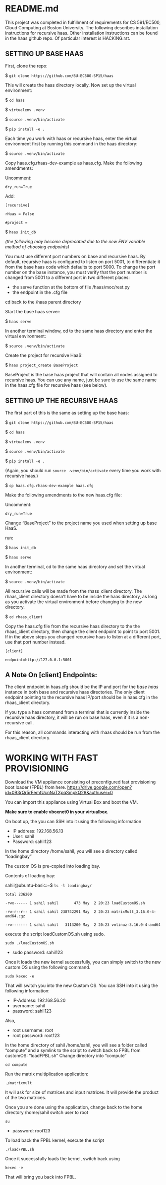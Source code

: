 README.md
=========

This project was completed in fulfillment of requirements for CS 591/EC500, Cloud Computing at Boston University.  The following describes installation instructions for recursive haas.  Other installation instructions can be found in the haas github repo.  Of particular interest is HACKING.rst.


SETTING UP BASE HAAS
--------------------  

First, clone the repo:

$ `git clone https://github.com/BU-EC500-SP15/haas`

This will create the haas directory locally.  Now set up the virtual environment:

$ `cd haas`


$ `virtualenv .venv` 

$ `source .venv/bin/activate` 

$ `pip install -e .`

Each time you work with haas or recursive haas, enter the virtual environment first by running this command in the haas directory:

$ `source .venv/bin/activate` 

Copy haas.cfg.rhaas-dev-example as haas.cfg.  Make the following amendments:

Uncomment:

`dry_run=True`

Add:

`[recursive]`

`rHaas = False`

`#project =` 

$ `haas init_db`

*(the following may become deprecated due to the new ENV variable method of choosing endpoints)*

You must use different port numbers on base and recursive haas. By default, recursive haas is configured to listen on port 5001, to differentiate it from the base haas code which defaults to port 5000.  To change the port number on the base instance, you must verify that the port number is changed from 5001 to a different port in two different places:
* the serve function at the bottom of file /haas/moc/rest.py
* the endpoint in the .cfg file


cd back to the /haas parent directory

Start the base haas server:

$ `haas serve`

In another terminal window, cd to the same haas directory and enter the virtual environment:

$ `source .venv/bin/activate`

Create the project for recursive HaaS:

$ `haas project_create BaseProject`

BaseProject is the base haas project that will contain all nodes assigned to recursive haas.  You can use any name, just be sure to use the same name in the haas.cfg file for recursive haas (see below).



SETTING UP THE RECURSIVE HAAS
-----------------------------

The first part of this is the same as setting up the base haas:

$ `git clone https://github.com/BU-EC500-SP15/haas`

$ `cd haas`


$ `virtualenv .venv`

$ `source .venv/bin/activate`

$ `pip install -e .`


(Again, you should run `source .venv/bin/activate` every time you work with recursive haas.)

$ `cp haas.cfg.rhaas-dev-example haas.cfg`


Make the following amendments to the new haas.cfg file:

Uncomment:

`dry_run=True`

Change “BaseProject” to the project name you used when setting up base HaaS.

run:

$ `haas init_db`

$ `haas serve`

In another terminal, cd to the same haas directory and set the virtual environment:

$ `source .venv/bin/activate`

All recursive calls will be made from the rhass_client directory.  The rhaas_client directory doesn’t have to be inside the haas directory, as long as you activate the virtual environment before changing to the new directory.

$ `cd rhaas_client`

Copy the haas.cfg file from the recursive haas directory to the the rhaas_client directory, then change the client endpoint to point to port 5001.  If in the above steps you changed recursive haas to listen at a different port, use that port number instead.

`[client]`

`endpoint=http://127.0.0.1:5001`


A Note On [client] Endpoints:
-----------------------------

The client endpoint in haas.cfg should be the IP and port for the *base haas* instance in both base and recursive haas directories.  The only client endpoint pointing to the recursive haas IP/port should be in haas.cfg in the rhaas_client directory.

If you type a haas command from a terminal that is currently inside the recursive haas directory, it will be run on base haas, even if it is a non-recursive call.

For this reason, all commands interacting with rhaas should be run from the rhaas_client directory.



WORKING WITH FAST PROVISIONING
==============================

Download the VM appliance consisting of preconfigured fast provisioning boot loader (FPBL) from here. 
https://drive.google.com/open?id=0B3rQr5rEemfUcnNaTXpqSmpkQ28&authuser=0

You can import this appliance using Virtual Box and boot the VM.

**Make sure to enable vboxnet0 in your virtualbox.**

On boot up, the you can SSH into it using the following information

* IP address: 192.168.56.13
* User: sahil
* Password: sahil123


In the home directory /home/sahil, you will see a directory called “loadingbay”

The custom OS is pre-copied into loading bay.



Contents of loading bay:

sahil@ubuntu-basic:~$ `ls -l loadingbay/`

`total 236200`

`-rwx------ 1 sahil sahil       473 May  2 20:23 loadCustomOS.sh`

`-rw-r--r-- 1 sahil sahil 238742291 May  2 20:23 matrixMult_3.16.0-4-amd64.cgz`

`-rw------- 1 sahil sahil   3113200 May  2 20:23 vmlinuz-3.16.0-4-amd64`


execute the script loadCustomOS.sh using sudo.

`sudo ./loadCustomOS.sh`

* sudo password: sahil123

Once it loads the new kernel successfully,
you can simply switch to the new custom OS using the following command.

`sudo kexec -e`

That will switch you into the new Custom OS. 
You can SSH into it using the following information:

* IP-Address: 192.168.56.20
* username: sahil
* password: sahil123


Also,

* root username: root
* root password: root123

In the home directory of sahil /home/sahil, you will see a folder called “compute” and a symlink to the script to switch back to FPBL from customOS: “loadFPBL.sh”
Change directory into “compute”

`cd compute`

Run the matrix multiplication application:

`./matrixmult`
    
It will ask for size of matrices and input matrices.
It will provide the product of the two matrices.

Once you are done using the application, change back to the home directory /home/sahil
switch user to root

`su`

* password: root123


To load back the FPBL kernel, execute the script

`./loadFPBL.sh`

Once it successfully loads the kernel, switch back using

`kexec -e `

That will bring you back into FPBL. 

